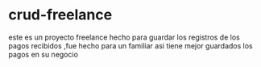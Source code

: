 # crud-freelance
este es un proyecto freelance hecho para guardar los registros de los pagos recibidos ,fue hecho para un familiar asi tiene mejor guardados los pagos en su negocio
